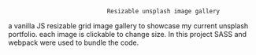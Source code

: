                                 Resizable unsplash image gallery

a vanilla JS resizable grid image gallery to showcase my current unsplash portfolio. each image is clickable to change size. 
In this project SASS and webpack were used to bundle the code. 